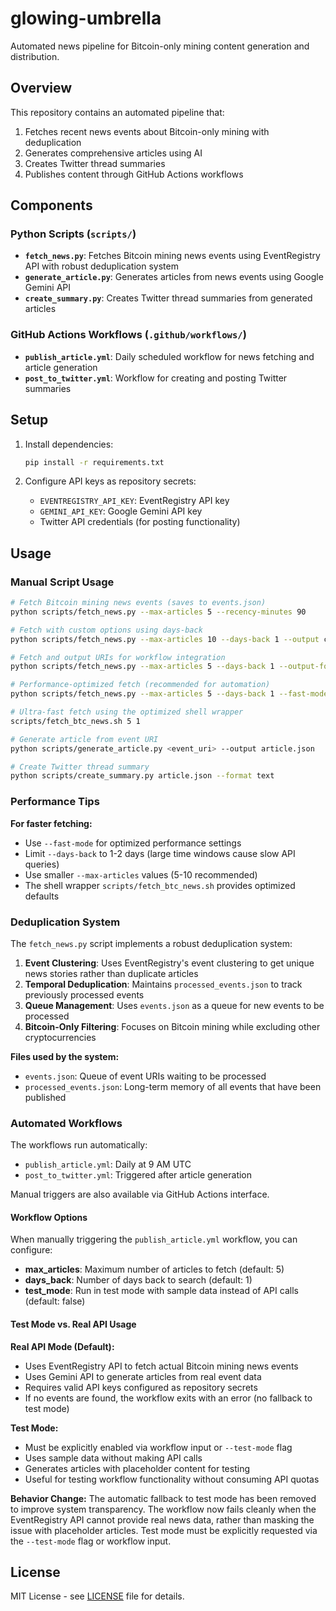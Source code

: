 # glowing-umbrella

Automated news pipeline for Bitcoin-only mining content generation and distribution.

## Overview

This repository contains an automated pipeline that:
1. Fetches recent news events about Bitcoin-only mining with deduplication
2. Generates comprehensive articles using AI
3. Creates Twitter thread summaries
4. Publishes content through GitHub Actions workflows

## Components

### Python Scripts (`scripts/`)

- **`fetch_news.py`**: Fetches Bitcoin mining news events using EventRegistry API with robust deduplication system
- **`generate_article.py`**: Generates articles from news events using Google Gemini API  
- **`create_summary.py`**: Creates Twitter thread summaries from generated articles

### GitHub Actions Workflows (`.github/workflows/`)

- **`publish_article.yml`**: Daily scheduled workflow for news fetching and article generation
- **`post_to_twitter.yml`**: Workflow for creating and posting Twitter summaries

## Setup

1. Install dependencies:
   ```bash
   pip install -r requirements.txt
   ```

2. Configure API keys as repository secrets:
   - `EVENTREGISTRY_API_KEY`: EventRegistry API key
   - `GEMINI_API_KEY`: Google Gemini API key
   - Twitter API credentials (for posting functionality)

## Usage

### Manual Script Usage

```bash
# Fetch Bitcoin mining news events (saves to events.json)
python scripts/fetch_news.py --max-articles 5 --recency-minutes 90

# Fetch with custom options using days-back
python scripts/fetch_news.py --max-articles 10 --days-back 1 --output custom_events.json

# Fetch and output URIs for workflow integration
python scripts/fetch_news.py --max-articles 5 --days-back 1 --output-format uris

# Performance-optimized fetch (recommended for automation)
python scripts/fetch_news.py --max-articles 5 --days-back 1 --fast-mode --output-format uris

# Ultra-fast fetch using the optimized shell wrapper
scripts/fetch_btc_news.sh 5 1

# Generate article from event URI
python scripts/generate_article.py <event_uri> --output article.json

# Create Twitter thread summary
python scripts/create_summary.py article.json --format text
```

### Performance Tips

**For faster fetching:**
- Use `--fast-mode` for optimized performance settings
- Limit `--days-back` to 1-2 days (large time windows cause slow API queries)
- Use smaller `--max-articles` values (5-10 recommended)
- The shell wrapper `scripts/fetch_btc_news.sh` provides optimized defaults

### Deduplication System

The `fetch_news.py` script implements a robust deduplication system:

1. **Event Clustering**: Uses EventRegistry's event clustering to get unique news stories rather than duplicate articles
2. **Temporal Deduplication**: Maintains `processed_events.json` to track previously processed events
3. **Queue Management**: Uses `events.json` as a queue for new events to be processed
4. **Bitcoin-Only Filtering**: Focuses on Bitcoin mining while excluding other cryptocurrencies

**Files used by the system:**
- `events.json`: Queue of event URIs waiting to be processed
- `processed_events.json`: Long-term memory of all events that have been published

### Automated Workflows

The workflows run automatically:
- `publish_article.yml`: Daily at 9 AM UTC
- `post_to_twitter.yml`: Triggered after article generation

Manual triggers are also available via GitHub Actions interface.

#### Workflow Options

When manually triggering the `publish_article.yml` workflow, you can configure:
- **max_articles**: Maximum number of articles to fetch (default: 5)
- **days_back**: Number of days back to search (default: 1)
- **test_mode**: Run in test mode with sample data instead of API calls (default: false)

#### Test Mode vs. Real API Usage

**Real API Mode (Default):**
- Uses EventRegistry API to fetch actual Bitcoin mining news events
- Uses Gemini API to generate articles from real event data
- Requires valid API keys configured as repository secrets
- If no events are found, the workflow exits with an error (no fallback to test mode)

**Test Mode:**
- Must be explicitly enabled via workflow input or `--test-mode` flag
- Uses sample data without making API calls
- Generates articles with placeholder content for testing
- Useful for testing workflow functionality without consuming API quotas

**Behavior Change:** The automatic fallback to test mode has been removed to improve system transparency. The workflow now fails cleanly when the EventRegistry API cannot provide real news data, rather than masking the issue with placeholder articles. Test mode must be explicitly requested via the `--test-mode` flag or workflow input.

## License

MIT License - see [LICENSE](LICENSE) file for details.